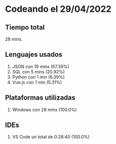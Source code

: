 # Codeando el 29/04/2022

## Tiempo total
28 mins.

## Lenguajes usados
1. JSON con 19 mins (67.39%)
1. SQL con 5 mins (20.92%)
1. Python con 1 min (6.39%)
1. Vue.js con 1 min (5.31%)

## Plataformas utilizadas
1. Windows con 28 mins (100.0%)

## IDEs
1. VS Code un total de 0:28:40 (100.0%)
